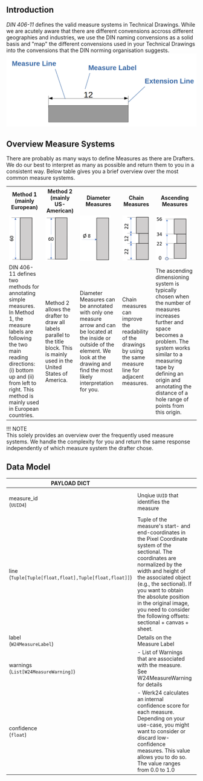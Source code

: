 ## Introduction
*DIN 406-11* defines the valid measure systems in Technical Drawings. While we are acutely aware that there are different convensions accross different geographies and industries, we use the DIN naming convensions as a solid basis and "map" the different convensions used in your Technical Drawings into the convensions that the DIN norming organisation suggests.
![](./W24Measure.png)


## Overview Measure Systems
There are probably as many ways to define Measures as there are Drafters. We do our best to interpret as many as possible and return them to you in a consistent way. Below table gives you a brief overview over the most common measure systems. 
<table>
    <tr>
        <th>
            Method 1<br/>
            (mainly European)
        </th>
        <th>
            Method 2<br/>
            (mainly US-American)
        </th>
        <th>
            Diameter Measures
        </th>
        <th>
            Chain Measures
        </th>
        <th>
            Ascending Measures
        </th>
    </tr>
    <tr>    
        <td>
            <img src="./W24MeasureMethod1.png" style="height:120px">
        </td>
        <td>
            <img src="./W24MeasureMethod2.png" style="height:120px">
        </td>
        <td>
            <img src="./W24MeasureRadius.png" style="height:120px">
        </td>
        <td>
            <img src="./W24MeasureChain.png" style="height:120px">
        </td>
        <td>
            <img src="./W24MeasureIncrementing.png" style="height:120px">
        </td>
    </tr>
    <tr>
        <td>
            DIN 406-11 defines two methods for annotating simple measures. In Method 1,
            the measure labels are following the two main reading directions: (i) bottom up and (ii) from left to right. 
            This method is mainly used in European countries.
        </td>
        <td>
            Method 2 allows the drafter to draw all labels parallel to the title block. This is mainly used in the United States of America.
        </td>
        <td>
            Diameter Measures can be annotated with only one measure arrow and can be located at the inside or outside of the element. We look at the
            drawing and find the most likely interpretation for you.
        </td>
        <td>
            Chain measures can improve the readability of the drawings by using the same measure line for adjacent measures.
        </td>
        <td>
            The ascending dimensioning system is typically chosen when the number of measures increases further and space becomes a problem. The system works similar to a measuring tape by defining an origin and annotating the distance of a hole range of points from this origin.
        </td>
</table>

!!! NOTE  
    This solely provides an overview over the frequently used measure systems. We handle the complexity for you and return the same response independently of which measure system the drafter chose.

## Data Model

| PAYLOAD DICT      |                                                      | EXAMPLE                                      |
| ------------------| -----------------------------------------------------|---------------------------------------------- |
| measure_id <br/>(`UUID4`) |Unqiue `UUID` that identifies the measure     | "15012f90-f755-48cf-b121-7542e88b9ec8"        |
| line <br/>(`Tuple[Tuple[float,float],Tuple[float,float]]`)              | Tuple of the measure's start- and end-coordinates in the Pixel Coordinate system of the sectional. The coordinates are normalized by the width and height of the associated object (e.g., the sectional). If you want to obtain the absolute position in the original image, you need to consider the following offsets: sectional + canvas + sheet. | ((0.1,0.5),(0.2,0.5)) |
| label<br/>(`W24MeasureLabel`)             |  Details on the Measure Label    | See [W24MeasureLabel](../models/w24measure_label.md)                         |
| warnings<br/>(`List[W24MeasureWarning]`)          |  - List of Warnings that are associated with the measure. See W24MeasureWarning for details | [] |
| confidence<br/>(`float`)        |  - Werk24 calculates an internal confidence score for each measure. Depending on your use-case, you might want to consider or discard low-confidence measures. This value allows you to do so. The value ranges from 0.0 to 1.0 | 0.93 |